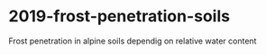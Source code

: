 # 2019-frost-penetration-soils
Frost penetration in alpine soils dependig on relative water content
